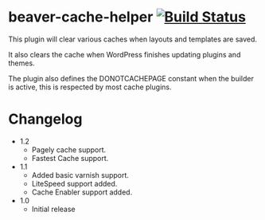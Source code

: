 # beaver-cache-helper [![Build Status](https://travis-ci.org/Pross/beaver-cache-helper.svg?branch=master)](https://travis-ci.org/Pross/beaver-cache-helper)

This plugin will clear various caches when layouts and templates are saved.

It also clears the cache when WordPress finishes updating plugins and themes.

The plugin also defines the DONOTCACHEPAGE constant when the builder is active, this is respected by most cache plugins.

# Changelog

* 1.2
  * Pagely cache support.
  * Fastest Cache support.
* 1.1
  * Added basic varnish support.
  * LiteSpeed support added.
  * Cache Enabler support added.
* 1.0
  * Initial release
